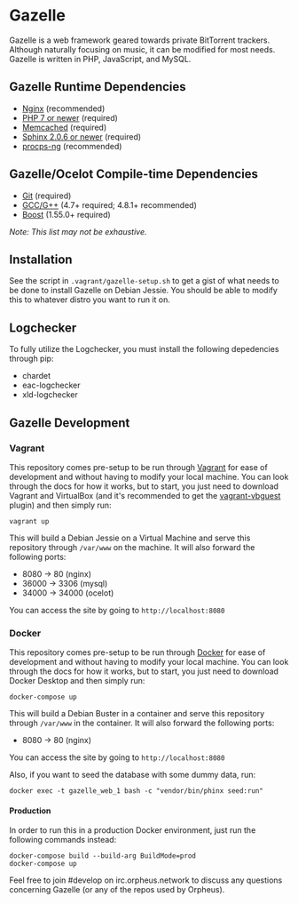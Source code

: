# Gazelle
Gazelle is a web framework geared towards private BitTorrent trackers. Although naturally focusing on music, it can be
modified for most needs. Gazelle is written in PHP, JavaScript, and MySQL.

## Gazelle Runtime Dependencies
* [Nginx](http://wiki.nginx.org/Main) (recommended)
* [PHP 7 or newer](https://www.php.net/) (required)
* [Memcached](http://memcached.org/) (required)
* [Sphinx 2.0.6 or newer](http://sphinxsearch.com/) (required)
* [procps-ng](http://sourceforge.net/projects/procps-ng/) (recommended)

## Gazelle/Ocelot Compile-time Dependencies
* [Git](http://git-scm.com/) (required)
* [GCC/G++](http://gcc.gnu.org/) (4.7+ required; 4.8.1+ recommended)
* [Boost](http://www.boost.org/) (1.55.0+ required)

_Note: This list may not be exhaustive._

## Installation
See the script in `.vagrant/gazelle-setup.sh` to get a gist of what needs to be done to install Gazelle on Debian
Jessie. You should be able to modify this to whatever distro you want to run it on.

## Logchecker
To fully utilize the Logchecker, you must install the following depedencies through pip:
* chardet
* eac-logchecker
* xld-logchecker

## Gazelle Development

### Vagrant

This repository comes pre-setup to be run through [Vagrant](https://www.vagrantup.com/) for ease of development and
without having to modify your local machine. You can look through the docs for how it works, but to start, you
just need to download Vagrant and VirtualBox (and it's recommended to get the
[vagrant-vbguest](https://github.com/dotless-de/vagrant-vbguest) plugin) and then simply run:
```
vagrant up
```

This will build a Debian Jessie on a Virtual Machine and serve this repository through `/var/www` on the machine. It
will also forward the following ports:
* 8080 -> 80 (nginx)
* 36000 -> 3306 (mysql)
* 34000 -> 34000 (ocelot)

You can access the site by going to `http://localhost:8080`

### Docker

This repository comes pre-setup to be run through [Docker](https://www.docker.com/) for ease of development and
without having to modify your local machine. You can look through the docs for how it works, but to start, you
just need to download Docker Desktop and then simply run:
```
docker-compose up
```

This will build a Debian Buster in a container and serve this repository through `/var/www` in the container. It
will also forward the following ports:
* 8080 -> 80 (nginx)

You can access the site by going to `http://localhost:8080`

Also, if you want to seed the database with some dummy data, run:
```
docker exec -t gazelle_web_1 bash -c "vendor/bin/phinx seed:run"
```

#### Production

In order to run this in a production Docker environment, just run the following commands instead:
```
docker-compose build --build-arg BuildMode=prod
docker-compose up
```

Feel free to join #develop on irc.orpheus.network to discuss any questions concerning Gazelle (or any of the repos used by
Orpheus).
